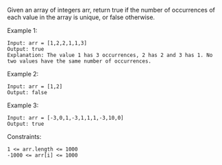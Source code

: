 Given an array of integers arr, return true if the number of occurrences of each value in the array is unique, or false otherwise.

Example 1:

    Input: arr = [1,2,2,1,1,3]
    Output: true
    Explanation: The value 1 has 3 occurrences, 2 has 2 and 3 has 1. No two values have the same number of occurrences.

Example 2:

    Input: arr = [1,2]
    Output: false

Example 3:

    Input: arr = [-3,0,1,-3,1,1,1,-3,10,0]
    Output: true

Constraints:

    1 <= arr.length <= 1000
    -1000 <= arr[i] <= 1000
